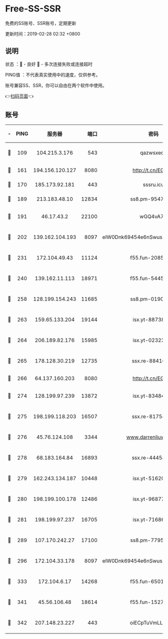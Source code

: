 # Free-SS-SSR

免费的SS账号、SSR账号，定期更新

更新时间：2019-02-28 02:32 +0800

## 说明

状态     ：🙂 - 良好 🙁 - 多次连接失败或连接超时

PING值   ：不代表真实使用中的速度，仅供参考。

账号兼容SS、SSR，你可以自由在两个软件中使用。

👉[扫码页面](https://liesauer.github.io/free-ss-ssr.github.io/)👈

## 账号

|-|PING|服务器|端口|密码|加密方式|区域|
|:----:|:----:|:-----:|-----:|:----:|:----:|:----:|
|🙂|109|104.215.3.176|543|qazwsxedc|aes-256-gcm|JP|
|🙂|161|194.156.120.127|8080|http://t.cn/EGJIyrl|rc4-md5|RU|
|🙂|170|185.173.92.181|443|sssru.icu|rc4-md5|RU|
|🙂|189|213.183.48.10|12834|ss8.pm-95470705|rc4-md5|RU|
|🙂|191|46.17.43.2|22100|wGQ4vA7D|aes-256-gcm|RU|
|🙂|202|139.162.104.193|8097|eIW0Dnk69454e6nSwuspv9DmS201tQ0D|aes-256-cfb|JP|
|🙂|231|172.104.49.43|11124|f55.fun-20858205|aes-256-cfb|SG|
|🙂|240|139.162.11.113|18971|f55.fun-54452704|aes-256-cfb|SG|
|🙂|258|128.199.154.243|11685|ss8.pm-01906462|aes-256-cfb|SG|
|🙂|263|159.65.133.204|19144|isx.yt-88738711|aes-256-cfb|SG|
|🙂|264|206.189.82.176|15985|isx.yt-02323158|aes-256-cfb|SG|
|🙂|265|178.128.30.219|12735|ssx.re-88416834|aes-256-cfb|SG|
|🙂|266|64.137.160.203|8080|http://t.cn/EGJIyrl|rc4-md5|CA|
|🙂|274|128.199.97.239|13872|isx.yt-83484213|aes-256-cfb|SG|
|🙂|275|198.199.118.203|16507|ssx.re-81754626|aes-256-cfb|US|
|🙂|276|45.76.124.108|3344|www.darrenliuwei.com|aes-256-cfb|AU|
|🙂|278|68.183.164.84|16893|ssx.re-44458033|aes-256-cfb|US|
|🙂|279|162.243.134.187|10448|isx.yt-51620618|aes-256-cfb|US|
|🙂|280|198.199.100.178|12486|isx.yt-96877490|aes-256-cfb|US|
|🙂|281|198.199.97.237|16705|isx.yt-71686489|aes-256-cfb|US|
|🙂|289|107.170.242.27|17100|ss8.pm-77954051|aes-256-cfb|US|
|🙂|296|172.104.33.178|8097|eIW0Dnk69454e6nSwuspv9DmS201tQ0D|aes-256-cfb|SG|
|🙂|333|172.104.6.17|14268|f55.fun-65015566|aes-256-cfb|US|
|🙂|341|45.56.106.48|18614|f55.fun-15279736|aes-256-cfb|US|
|🙂|342|207.148.23.227|443|oiECpTuVmLLxk4Ts|aes-256-cfb|US|
